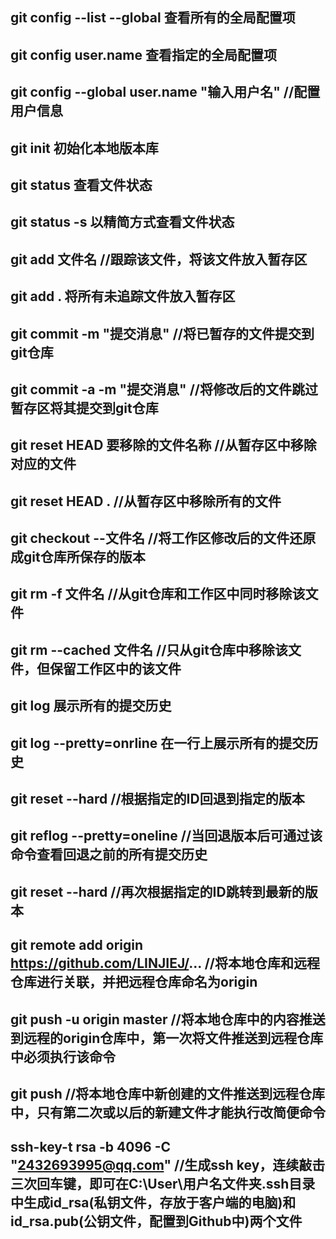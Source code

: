 ## git config --list --global 查看所有的全局配置项

## git config user.name 查看指定的全局配置项

## git config --global user.name "输入用户名" //配置用户信息

## git init 初始化本地版本库

## git status 查看文件状态

## git status -s 以精简方式查看文件状态

## git add 文件名 //跟踪该文件，将该文件放入暂存区

## git add .  将所有未追踪文件放入暂存区

## git commit -m "提交消息"  //将已暂存的文件提交到git仓库

## git commit -a -m "提交消息"  //将修改后的文件跳过暂存区将其提交到git仓库

## git reset HEAD 要移除的文件名称   //从暂存区中移除对应的文件

## git reset HEAD .   //从暂存区中移除所有的文件

## git checkout --文件名   //将工作区修改后的文件还原成git仓库所保存的版本

## git rm -f 文件名   //从git仓库和工作区中同时移除该文件

## git rm --cached 文件名   //只从git仓库中移除该文件，但保留工作区中的该文件

## git log 展示所有的提交历史

## git log --pretty=onrline  在一行上展示所有的提交历史

## git reset --hard <commitID>  //根据指定的ID回退到指定的版本

## git reflog --pretty=oneline  //当回退版本后可通过该命令查看回退之前的所有提交历史

## git reset --hard <commitID>  //再次根据指定的ID跳转到最新的版本

## git remote add origin https://github.com/LINJIEJ/...  //将本地仓库和远程仓库进行关联，并把远程仓库命名为origin

## git push -u origin master  //将本地仓库中的内容推送到远程的origin仓库中，第一次将文件推送到远程仓库中必须执行该命令

## git push  //将本地仓库中新创建的文件推送到远程仓库中，只有第二次或以后的新建文件才能执行改简便命令

## ssh-key-t rsa -b 4096 -C "2432693995@qq.com"  //生成ssh key，连续敲击三次回车键，即可在C:\User\用户名文件夹\.ssh目录中生成id_rsa(私钥文件，存放于客户端的电脑)和id_rsa.pub(公钥文件，配置到Github中)两个文件

